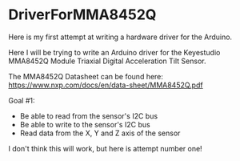 ﻿# DriverForMMA8452Q
Here is my first attempt at writing a hardware driver for the Arduino. 

Here I will be trying to write an Arduino driver for the Keyestudio MMA8452Q Module Triaxial Digital Acceleration Tilt Sensor.

The MMA8452Q Datasheet can be found here: https://www.nxp.com/docs/en/data-sheet/MMA8452Q.pdf

Goal #1:
- Be able to read from the sensor's I2C bus
- Be able to write to the sensor's I2C bus
- Read data from the X, Y and Z axis of the sensor

I don't think this will work, but here is attempt number one!
